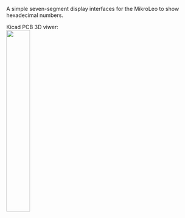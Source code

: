 A simple seven-segment display interfaces for the MikroLeo to show hexadecimal numbers.

Kicad PCB 3D viwer:  
<img src="https://user-images.githubusercontent.com/60040866/198721799-a761d863-84b6-472f-9a41-5be4505674a5.png" width="35%" height="35%">

